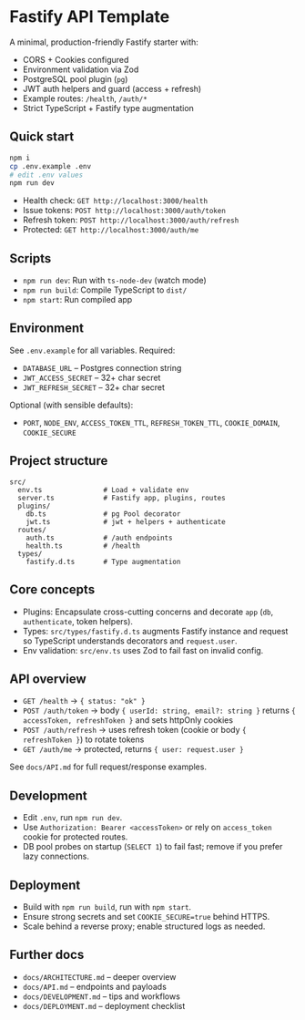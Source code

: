 # Fastify API Template

A minimal, production-friendly Fastify starter with:

- CORS + Cookies configured
- Environment validation via Zod
- PostgreSQL pool plugin (`pg`)
- JWT auth helpers and guard (access + refresh)
- Example routes: `/health`, `/auth/*`
- Strict TypeScript + Fastify type augmentation

## Quick start

```bash
npm i
cp .env.example .env
# edit .env values
npm run dev
```

- Health check: `GET http://localhost:3000/health`
- Issue tokens: `POST http://localhost:3000/auth/token`
- Refresh token: `POST http://localhost:3000/auth/refresh`
- Protected: `GET http://localhost:3000/auth/me`

## Scripts

- `npm run dev`: Run with `ts-node-dev` (watch mode)
- `npm run build`: Compile TypeScript to `dist/`
- `npm start`: Run compiled app

## Environment

See `.env.example` for all variables. Required:

- `DATABASE_URL` – Postgres connection string
- `JWT_ACCESS_SECRET` – 32+ char secret
- `JWT_REFRESH_SECRET` – 32+ char secret

Optional (with sensible defaults):

- `PORT`, `NODE_ENV`, `ACCESS_TOKEN_TTL`, `REFRESH_TOKEN_TTL`, `COOKIE_DOMAIN`, `COOKIE_SECURE`

## Project structure

```
src/
  env.ts               # Load + validate env
  server.ts            # Fastify app, plugins, routes
  plugins/
    db.ts              # pg Pool decorator
    jwt.ts             # jwt + helpers + authenticate
  routes/
    auth.ts            # /auth endpoints
    health.ts          # /health
  types/
    fastify.d.ts       # Type augmentation
```

## Core concepts

- Plugins: Encapsulate cross-cutting concerns and decorate `app` (`db`, `authenticate`, token helpers).
- Types: `src/types/fastify.d.ts` augments Fastify instance and request so TypeScript understands decorators and `request.user`.
- Env validation: `src/env.ts` uses Zod to fail fast on invalid config.

## API overview

- `GET /health` → `{ status: "ok" }`
- `POST /auth/token` → body `{ userId: string, email?: string }` returns `{ accessToken, refreshToken }` and sets httpOnly cookies
- `POST /auth/refresh` → uses refresh token (cookie or body `{ refreshToken }`) to rotate tokens
- `GET /auth/me` → protected, returns `{ user: request.user }`

See `docs/API.md` for full request/response examples.

## Development

- Edit `.env`, run `npm run dev`.
- Use `Authorization: Bearer <accessToken>` or rely on `access_token` cookie for protected routes.
- DB pool probes on startup (`SELECT 1`) to fail fast; remove if you prefer lazy connections.

## Deployment

- Build with `npm run build`, run with `npm start`.
- Ensure strong secrets and set `COOKIE_SECURE=true` behind HTTPS.
- Scale behind a reverse proxy; enable structured logs as needed.

## Further docs

- `docs/ARCHITECTURE.md` – deeper overview
- `docs/API.md` – endpoints and payloads
- `docs/DEVELOPMENT.md` – tips and workflows
- `docs/DEPLOYMENT.md` – deployment checklist

